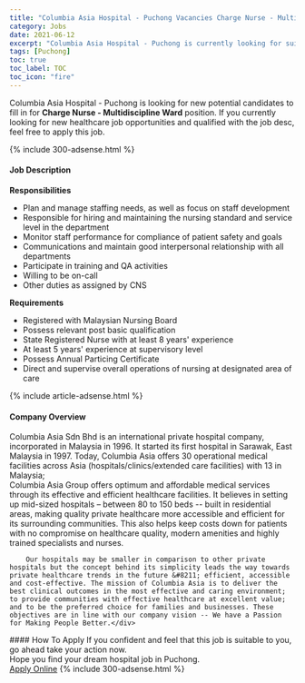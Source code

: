 ```yaml
---
title: "Columbia Asia Hospital - Puchong Vacancies Charge Nurse - Multidiscipline Ward" 
category: Jobs 
date: 2021-06-12 
excerpt: "Columbia Asia Hospital - Puchong is currently looking for suitable person to fill in the Charge Nurse - Multidiscipline Ward which positioned at Puchong" 
tags: [Puchong] 
toc: true 
toc_label: TOC 
toc_icon: "fire" 
--- 
```


<p>Columbia Asia Hospital - Puchong is looking for new potential candidates to fill in for <b>Charge Nurse - Multidiscipline Ward</b> position. If you currently looking for new healthcare job opportunities and qualified with the job desc, feel free to apply this job.
</p>{% include 300-adsense.html %} 
<div><div><h4>Job Description</h4></div><div><div><span><div><div><b>Responsibilities</b></div><ul><li>Plan and manage staffing needs, as well as focus on staff development</li><li>Responsible for hiring and maintaining the nursing standard and service level in the department</li><li>Monitor staff performance for compliance of patient safety and goals</li><li>Communications and maintain good interpersonal relationship with all departments</li><li>Participate in training and QA activities</li><li>Willing to be on-call</li><li>Other duties as assigned by CNS</li></ul><div><strong>Requirements</strong></div><ul><li>Registered with Malaysian Nursing Board</li><li>Possess relevant post basic qualification</li><li>State Registered Nurse with at least 8 years' experience</li><li>At least 5 years' experience at supervisory level</li><li>Possess Annual Particing Certificate</li><li>Direct and supervise overall operations of nursing at designated area of care</li></ul></div></span></div></div></div> 
{% include article-adsense.html %} 
<div><div><h4>Company Overview</h4></div><div><div><span><div><div>
<div>
<div>
			Columbia Asia Sdn Bhd is an international private hospital company, incorporated in Malaysia in 1996. It started its first hospital in Sarawak, East Malaysia in 1997. Today, Columbia Asia offers 30 operational medical facilities across Asia (hospitals/clinics/extended care facilities) with 13 in Malaysia;</div>
<div>
			Columbia Asia Group offers optimum and affordable medical services through its effective and efficient healthcare facilities. It believes in setting up mid-sized hospitals &#8211; between 80 to 150 beds -- built in residential areas, making quality private healthcare more accessible and efficient for its surrounding communities. This also helps keep costs down for patients with no compromise on healthcare quality, modern amenities and highly trained specialists and nurses.</div>
		
		Our hospitals may be smaller in comparison to other private hospitals but the concept behind its simplicity leads the way towards private healthcare trends in the future &#8211; efficient, accessible and cost-effective. The mission of Columbia Asia is to deliver the best clinical outcomes in the most effective and caring environment; to provide communities with effective healthcare at excellent value; and to be the preferred choice for families and businesses. These objectives are in line with our company vision -- We have a Passion for Making People Better.</div>
</div></div></span></div></div></div> 
#### How To Apply 
If you confident and feel that this job is suitable to you, go ahead take your action now. <br/> 
Hope you find your dream hospital job in Puchong. <br/> 
<a href="https://www.jobstreet.com.my/en/job/charge-nurse-multidiscipline-ward-4588366?jobId=jobstreet-my-job-4588366" class="btn btn--warning" target="_blank" rel="nofollow noopenner">Apply Online</a> 
{% include 300-adsense.html %} 